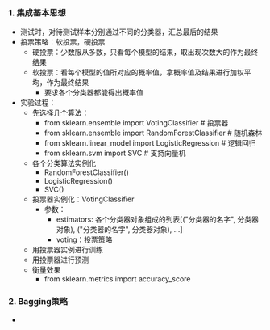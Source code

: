 ### 1. 集成基本思想
- 测试时，对待测试样本分别通过不同的分类器，汇总最后的结果
- 投票策略：软投票，硬投票
  - 硬投票：少数服从多数，只看每个模型的结果，取出现次数大的作为最终结果
  - 软投票：看每个模型的值所对应的概率值，拿概率值及结果进行加权平均，作为最终结果
    - 要求各个分类器都能得出概率值
- 实验过程：
  - 先选择几个算法：
    - from sklearn.ensemble import VotingClassifier # 投票器
    - from sklearn.ensemble import RandomForestClassifier # 随机森林
    - from sklearn.linear_model import LogisticRegression # 逻辑回归
    - from sklearn.svm import SVC # 支持向量机
  - 各个分类算法实例化
    - RandomForestClassifier()
    - LogisticRegression()
    - SVC()
  - 投票器实例化：VotingClassifier
    - 参数：
      - estimators: 各个分类器对象组成的列表[("分类器的名字", 分类器对象), ("分类器的名字", 分类器对象), ...]
      - voting：投票策略
  - 用投票器实例进行训练
  - 用投票器进行预测
  - 衡量效果
    - from sklearn.metrics import accuracy_score

### 2. Bagging策略
- 